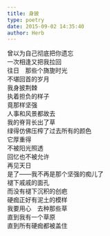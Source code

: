 ```yaml
---  
title: 身披  
type: poetry  
date: 2015-09-02 14:35:40  
author: Herb    
---    
```

曾以为自己彻底把你遗忘    
一次相逢又把我拉回    
往日　那些个旖旎时光    
不堪回首的岁月    
我身披荆棘    
执着担负的样子    
竟那样坚强    
人事和风景都故去    
我的脊背长出了草    
绿得仿佛压榨了过去所有的颜色    
它厚重得    
不被阳光照透    
回忆也不被允许    
再见天日    
是了——我不再是那个坚强的痴儿了    
褪下戚戚的面孔    
而没有褪下沉积的创疤    
硬痂正好有泥土的模样    
我要用心　去种那些草    
直到我有一个草原    
直到所有硬痂都被盖住
